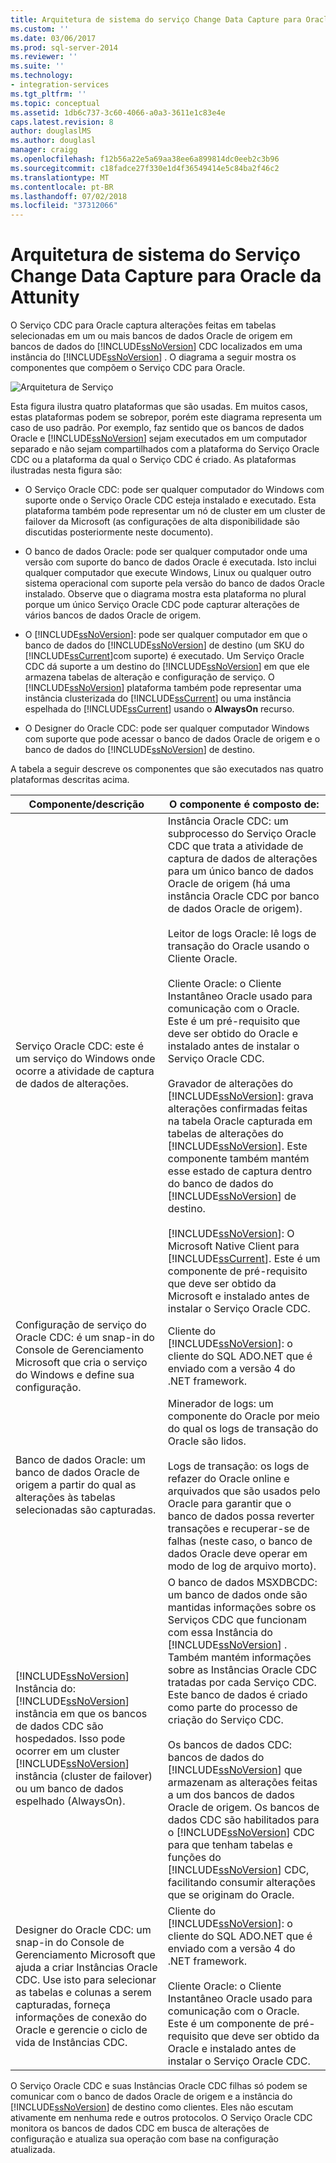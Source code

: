 ```yaml
---
title: Arquitetura de sistema do serviço Change Data Capture para Oracle da Attunity | Microsoft Docs
ms.custom: ''
ms.date: 03/06/2017
ms.prod: sql-server-2014
ms.reviewer: ''
ms.suite: ''
ms.technology:
- integration-services
ms.tgt_pltfrm: ''
ms.topic: conceptual
ms.assetid: 1db6c737-3c60-4066-a0a3-3611e1c83e4e
caps.latest.revision: 8
author: douglaslMS
ms.author: douglasl
manager: craigg
ms.openlocfilehash: f12b56a22e5a69aa38ee6a899814dc0eeb2c3b96
ms.sourcegitcommit: c18fadce27f330e1d4f36549414e5c84ba2f46c2
ms.translationtype: MT
ms.contentlocale: pt-BR
ms.lasthandoff: 07/02/2018
ms.locfileid: "37312066"
---
```

# <a name="change-data-capture-service-for-oracle-by-attunity-system-architecture"></a>Arquitetura de sistema do Serviço Change Data Capture para Oracle da Attunity
  O Serviço CDC para Oracle captura alterações feitas em tabelas selecionadas em um ou mais bancos de dados Oracle de origem em bancos de dados do [!INCLUDE[ssNoVersion](../../../includes/ssnoversion-md.md)] CDC localizados em uma instância do [!INCLUDE[ssNoVersion](../../../includes/ssnoversion-md.md)] . O diagrama a seguir mostra os componentes que compõem o Serviço CDC para Oracle.  
  
 ![Arquitetura de Serviço](../media/service-architecture.gif "Arquitetura de Serviço")  
  
 Esta figura ilustra quatro plataformas que são usadas. Em muitos casos, estas plataformas podem se sobrepor, porém este diagrama representa um caso de uso padrão. Por exemplo, faz sentido que os bancos de dados Oracle e [!INCLUDE[ssNoVersion](../../../includes/ssnoversion-md.md)] sejam executados em um computador separado e não sejam compartilhados com a plataforma do Serviço Oracle CDC ou a plataforma da qual o Serviço CDC é criado. As plataformas ilustradas nesta figura são:  
  
-   O Serviço Oracle CDC: pode ser qualquer computador do Windows com suporte onde o Serviço Oracle CDC esteja instalado e executado. Esta plataforma também pode representar um nó de cluster em um cluster de failover da Microsoft (as configurações de alta disponibilidade são discutidas posteriormente neste documento).  
  
-   O banco de dados Oracle: pode ser qualquer computador onde uma versão com suporte do banco de dados Oracle é executada. Isto inclui qualquer computador que execute Windows, Linux ou qualquer outro sistema operacional com suporte pela versão do banco de dados Oracle instalado. Observe que o diagrama mostra esta plataforma no plural porque um único Serviço Oracle CDC pode capturar alterações de vários bancos de dados Oracle de origem.  
  
-   O [!INCLUDE[ssNoVersion](../../../includes/ssnoversion-md.md)]: pode ser qualquer computador em que o banco de dados do [!INCLUDE[ssNoVersion](../../../includes/ssnoversion-md.md)] de destino (um SKU do [!INCLUDE[ssCurrent](../../../includes/sscurrent-md.md)]com suporte) é executado. Um Serviço Oracle CDC dá suporte a um destino do [!INCLUDE[ssNoVersion](../../../includes/ssnoversion-md.md)] em que ele armazena tabelas de alteração e configuração de serviço. O [!INCLUDE[ssNoVersion](../../../includes/ssnoversion-md.md)] plataforma também pode representar uma instância clusterizada do [!INCLUDE[ssCurrent](../../../includes/sscurrent-md.md)] ou uma instância espelhada do [!INCLUDE[ssCurrent](../../../includes/sscurrent-md.md)] usando o **AlwaysOn** recurso.  
  
-   O Designer do Oracle CDC: pode ser qualquer computador Windows com suporte que pode acessar o banco de dados Oracle de origem e o banco de dados do [!INCLUDE[ssNoVersion](../../../includes/ssnoversion-md.md)] de destino.  
  
 A tabela a seguir descreve os componentes que são executados nas quatro plataformas descritas acima.  
  
|Componente/descrição|O componente é composto de:|  
|----------------------------|----------------------------|  
|Serviço Oracle CDC: este é um serviço do Windows onde ocorre a atividade de captura de dados de alterações.|Instância Oracle CDC: um subprocesso do Serviço Oracle CDC que trata a atividade de captura de dados de alterações para um único banco de dados Oracle de origem (há uma instância Oracle CDC por banco de dados Oracle de origem).<br /><br /> Leitor de logs Oracle: lê logs de transação do Oracle usando o Cliente Oracle.<br /><br /> Cliente Oracle: o Cliente Instantâneo Oracle usado para comunicação com o Oracle. Este é um pré-requisito que deve ser obtido do Oracle e instalado antes de instalar o Serviço Oracle CDC.<br /><br /> Gravador de alterações do [!INCLUDE[ssNoVersion](../../../includes/ssnoversion-md.md)]: grava alterações confirmadas feitas na tabela Oracle capturada em tabelas de alterações do [!INCLUDE[ssNoVersion](../../../includes/ssnoversion-md.md)]. Este componente também mantém esse estado de captura dentro do banco de dados do [!INCLUDE[ssNoVersion](../../../includes/ssnoversion-md.md)] de destino.<br /><br /> [!INCLUDE[ssNoVersion](../../../includes/ssnoversion-md.md)]: O Microsoft Native Client para [!INCLUDE[ssCurrent](../../../includes/sscurrent-md.md)]. Este é um componente de pré-requisito que deve ser obtido da Microsoft e instalado antes de instalar o Serviço Oracle CDC.|  
|Configuração de serviço do Oracle CDC: é um snap-in do Console de Gerenciamento Microsoft que cria o serviço do Windows e define sua configuração.|Cliente do [!INCLUDE[ssNoVersion](../../../includes/ssnoversion-md.md)]: o cliente do SQL ADO.NET que é enviado com a versão 4 do .NET framework.|  
|Banco de dados Oracle: um banco de dados Oracle de origem a partir do qual as alterações às tabelas selecionadas são capturadas.|Minerador de logs: um componente do Oracle por meio do qual os logs de transação do Oracle são lidos.<br /><br /> Logs de transação: os logs de refazer do Oracle online e arquivados que são usados pelo Oracle para garantir que o banco de dados possa reverter transações e recuperar-se de falhas (neste caso, o banco de dados Oracle deve operar em modo de log de arquivo morto).|  
|[!INCLUDE[ssNoVersion](../../../includes/ssnoversion-md.md)] Instância do: [!INCLUDE[ssNoVersion](../../../includes/ssnoversion-md.md)] instância em que os bancos de dados CDC são hospedados. Isso pode ocorrer em um cluster [!INCLUDE[ssNoVersion](../../../includes/ssnoversion-md.md)] instância (cluster de failover) ou um banco de dados espelhado (AlwaysOn).|O banco de dados MSXDBCDC: um banco de dados onde são mantidas informações sobre os Serviços CDC que funcionam com essa Instância do [!INCLUDE[ssNoVersion](../../../includes/ssnoversion-md.md)] . Também mantém informações sobre as Instâncias Oracle CDC tratadas por cada Serviço CDC. Este banco de dados é criado como parte do processo de criação do Serviço CDC.<br /><br /> Os bancos de dados CDC: bancos de dados do [!INCLUDE[ssNoVersion](../../../includes/ssnoversion-md.md)] que armazenam as alterações feitas a um dos bancos de dados Oracle de origem. Os bancos de dados CDC são habilitados para o [!INCLUDE[ssNoVersion](../../../includes/ssnoversion-md.md)] CDC para que tenham tabelas e funções do [!INCLUDE[ssNoVersion](../../../includes/ssnoversion-md.md)] CDC, facilitando consumir alterações que se originam do Oracle.|  
|Designer do Oracle CDC: um snap-in do Console de Gerenciamento Microsoft que ajuda a criar Instâncias Oracle CDC. Use isto para selecionar as tabelas e colunas a serem capturadas, forneça informações de conexão do Oracle e gerencie o ciclo de vida de Instâncias CDC.|Cliente do [!INCLUDE[ssNoVersion](../../../includes/ssnoversion-md.md)]: o cliente do SQL ADO.NET que é enviado com a versão 4 do .NET framework.<br /><br /> Cliente Oracle: o Cliente Instantâneo Oracle usado para comunicação com o Oracle. Este é um componente de pré-requisito que deve ser obtido da Oracle e instalado antes de instalar o Serviço Oracle CDC.|  
  
 O Serviço Oracle CDC e suas Instâncias Oracle CDC filhas só podem se comunicar com o banco de dados Oracle de origem e a instância do [!INCLUDE[ssNoVersion](../../../includes/ssnoversion-md.md)] de destino como clientes. Eles não escutam ativamente em nenhuma rede e outros protocolos. O Serviço Oracle CDC monitora os bancos de dados CDC em busca de alterações de configuração e atualiza sua operação com base na configuração atualizada.  
  
  
